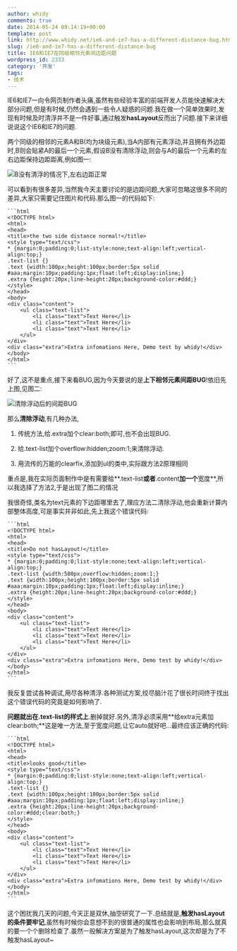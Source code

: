```yaml
---
author: whidy
comments: true
date: 2014-05-24 09:14:19+00:00
template: post
link: http://www.whidy.net/ie6-and-ie7-has-a-different-distance-bug.html
slug: /ie6-and-ie7-has-a-different-distance-bug
title: IE6和IE7在同级相邻元素间边距问题
wordpress_id: 2333
category: '开发'
tags:
- 技术
---
```


IE6和IE7一向令网页制作者头痛,虽然有些经验丰富的前端开发人员能快速解决大部分问题,但是有时候,仍然会遇到一些令人疑惑的问题.我在做一个简单效果时,发现有时候及时清浮并不是一件好事,通过触发**hasLayout**反而出了问题.接下来详细说说这个IE6和IE7的问题.

两个同级的相邻的元素A和B(均为块级元素),当A内部有元素浮动,并且拥有外边距时,B则会贴紧A的最后一个元素,假设B没有清除浮动,则会与A的最后一个元素的左右边距保持边距距离,例如图一:

![B没有清浮的情况下,左右边距正常](http://www.whidy.net/wp-content/uploads/2014/05/B-no-clear-400x531.png)

<!-- more -->可以看到有很多差异,当然我今天主要讨论的是边距问题,大家可忽略这很多不同的差异,大家只需要记住图片和代码.那么图一的代码如下:


    
    ```html
    <!DOCTYPE html>
    <html>
    <head>
    <title>the two side distance normal!</title>
    <style type="text/css">
    * {margin:0;padding:0;list-style:none;text-align:left;vertical-align:top;}
    .text-list {}
    .text {width:100px;height:100px;border:5px solid #aaa;margin:10px;padding:1px;float:left;display:inline;}
    .extra {height:20px;line-height:20px;background-color:#ddd;}
    </style>
    </head>
    <body>
    <div class="content">
    	<ul class="text-list">
    		<li class="text">Text Here</li>
    		<li class="text">Text Here</li>
    		<li class="text">Text Here</li>
    	</ul>
    </div>
    <div class="extra">Extra infomations Here, Demo test by whidy!</div>
    </body>
    </html>
    ```



好了,这不是重点,接下来看BUG,因为今天要说的是**上下相邻元素间距BUG**!依旧先上图,见图二:

![清除浮动后的间距BUG](http://www.whidy.net/wp-content/uploads/2014/05/clear-float-BUG-400x750.png)

那么**清除浮动**,有几种办法,

1. 传统方法,给.extra加个clear:both;即可,也不会出现BUG.

2. 给.text-list加个overflow:hidden;zoom:1;来清除浮动.

3. 用流传的万能的clearfix,添加到ul的类中,实际跟方法2原理相同

重点是,我在实际页面制作中是有需要给**.text-list**或者**.content**加一个**宽度**,所以我选择了方法2,于是出现了图二的情况

我很奇怪,类名为text元素的下边距哪里去了,理应方法二清除浮动,他会重新计算内部整体高度,可是事实并非如此,先上我这个错误代码:


    
    ```html
    <!DOCTYPE html>
    <html>
    <head>
    <title>Do not hasLayout!</title>
    <style type="text/css">
    * {margin:0;padding:0;list-style:none;text-align:left;vertical-align:top;}
    .text-list {width:500px;overflow:hidden;zoom:1;}
    .text {width:100px;height:100px;border:5px solid #aaa;margin:10px;padding:1px;float:left;display:inline;}
    .extra {height:20px;line-height:20px;background-color:#ddd;}
    </style>
    </head>
    <body>
    <div class="content">
    	<ul class="text-list">
    		<li class="text">Text Here</li>
    		<li class="text">Text Here</li>
    		<li class="text">Text Here</li>
    	</ul>
    </div>
    <div class="extra">Extra infomations Here, Demo test by whidy!</div>
    </body>
    </html>
    ```



我反复尝试各种调试,用尽各种清浮.各种测试方案,绞尽脑汁花了很长时间终于找出这个错误代码的究竟是如何影响了.

**问题就出在.text-list的样式上**.删掉就好.另外,清浮必须采用**给extra元素加clear:both;**这是唯一方法,至于宽度问题,让它auto就好吧...最终应该正确的代码:


    
    ```html
    <!DOCTYPE html>
    <html>
    <head>
    <title>looks good</title>
    <style type="text/css">
    * {margin:0;padding:0;list-style:none;text-align:left;vertical-align:top;}
    .text-list {}
    .text {width:100px;height:100px;border:5px solid #aaa;margin:10px;padding:1px;float:left;display:inline;}
    .extra {height:20px;line-height:20px;background-color:#ddd;clear:both;}
    </style>
    </head>
    <body>
    <div class="content">
    	<ul class="text-list">
    		<li class="text">Text Here</li>
    		<li class="text">Text Here</li>
    		<li class="text">Text Here</li>
    	</ul>
    </div>
    <div class="extra">Extra infomations Here, Demo test by whidy!</div>
    </body>
    </html>
    ```



这个困扰我几天的问题,今天正是双休,抽空研究了一下.总结就是,**触发hasLayout的条件要牢记**,虽然有时候你会意想不到的很普通的属性也会影响到布局,那么就真的要一个个删除检查了.虽然一般解决方案是为了触发hasLayout,这次却是为了不触发hasLayout~

